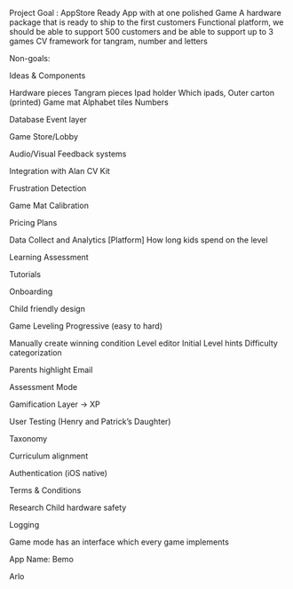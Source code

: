 Project Goal :
AppStore Ready App with at one polished Game
A hardware package that is ready to ship to the first customers
Functional platform, we should be able to support 500 customers and be able to support up to 3 games
CV framework for tangram, number and letters

Non-goals:


Ideas & Components


Hardware pieces
Tangram pieces
Ipad holder
Which ipads, 
Outer carton (printed) 
Game mat 
Alphabet tiles 
Numbers

Database
Event layer

Game Store/Lobby

Audio/Visual Feedback systems 

Integration with Alan CV Kit

Frustration Detection

Game Mat Calibration

Pricing Plans

Data Collect and Analytics [Platform]
How long kids spend on the level

Learning Assessment 

Tutorials 

Onboarding

Child friendly design

Game Leveling
Progressive (easy to hard)



Manually create winning condition
Level editor
Initial Level hints
Difficulty categorization

Parents highlight
Email 

Assessment Mode

Gamification Layer -> XP

User Testing (Henry and Patrick’s Daughter)

Taxonomy 

Curriculum alignment

Authentication (iOS native)

Terms & Conditions

Research Child hardware safety

Logging 

Game mode has an interface which every game implements

App Name: Bemo

Arlo
